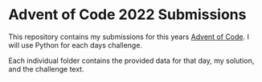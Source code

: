 # Advent of Code 2022 Submissions

This repository contains my submissions for this years [Advent of
Code](https://adventofcode.com/). I will use Python for each days challenge.

Each individual folder contains the provided data for that day, my solution, and
the challenge text.
